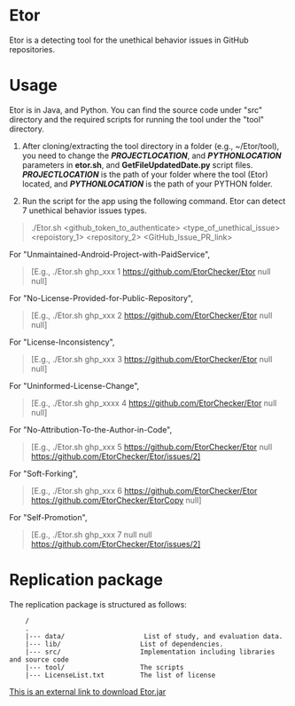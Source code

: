 # Etor
Etor is a detecting tool for the unethical behavior issues in GitHub repositories.

# Usage
Etor is in Java, and Python. You can find the source code under "src" directory and the required scripts for running the tool under the "tool" directory.

1. After cloning/extracting the tool directory in a folder (e.g., ~/Etor/tool), you need to change the ***PROJECTLOCATION***, and ***PYTHONLOCATION*** parameters in **etor.sh**, and **GetFileUpdatedDate.py** script files. ***PROJECTLOCATION*** is the path of your folder where the tool (Etor) located, and ***PYTHONLOCATION*** is the path of your PYTHON folder.

2. Run the script for the app using the following command. Etor can detect 7 unethical behavior issues types.
>./Etor.sh <github_token_to_authenticate> <type_of_unethical_issue> <repoistory_1> <repository_2> <GitHub_Issue_PR_link>

  For "Unmaintained-Android-Project-with-PaidService",
  >[E.g.,  ./Etor.sh ghp_xxx 1 https://github.com/EtorChecker/Etor null null]
  
  
  For "No-License-Provided-for-Public-Repository",
  >[E.g.,  ./Etor.sh ghp_xxx 2 https://github.com/EtorChecker/Etor null null]
  
  For "License-Inconsistency",
  >[E.g.,  ./Etor.sh ghp_xxx 3 https://github.com/EtorChecker/Etor null null]
  
  For "Uninformed-License-Change",
  >[E.g.,  ./Etor.sh ghp_xxxx 4 https://github.com/EtorChecker/Etor null null]
  
  For "No-Attribution-To-the-Author-in-Code",
  >[E.g.,  ./Etor.sh ghp_xxx 5 https://github.com/EtorChecker/Etor null https://github.com/EtorChecker/Etor/issues/2]
  
   For "Soft-Forking",
  >[E.g.,  ./Etor.sh ghp_xxx 6 https://github.com/EtorChecker/Etor https://github.com/EtorChecker/EtorCopy null]
  
   For "Self-Promotion",
  >[E.g.,  ./Etor.sh ghp_xxx 7 null null https://github.com/EtorChecker/Etor/issues/2]  

# Replication package
The replication package is structured as follows:

```
    /
    .
    |--- data/                    List of study, and evaluation data. 
    |--- lib/                    List of dependencies.   
    |--- src/                    Implementation including libraries and source code
    |--- tool/                   The scripts
    |--- LicenseList.txt         The list of license
```

[This is an external link to download Etor.jar](https://www.dropbox.com/s/ul5b6k8sdqxlpcd/Etor.jar?dl=0)
